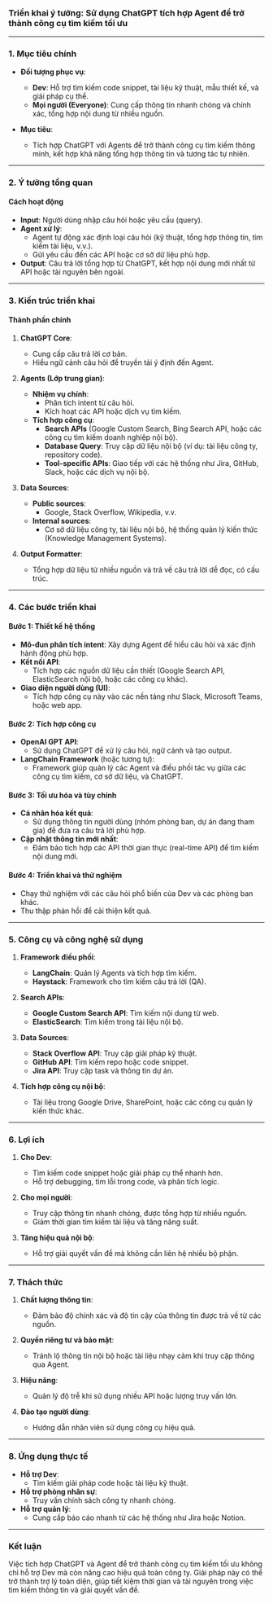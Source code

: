 ### **Triển khai ý tưởng: Sử dụng ChatGPT tích hợp Agent để trở thành công cụ tìm kiếm tối ưu**

---

### **1. Mục tiêu chính**

- **Đối tượng phục vụ**:
    
    - **Dev**: Hỗ trợ tìm kiếm code snippet, tài liệu kỹ thuật, mẫu thiết kế, và giải pháp cụ thể.
    - **Mọi người (Everyone)**: Cung cấp thông tin nhanh chóng và chính xác, tổng hợp nội dung từ nhiều nguồn.
- **Mục tiêu**:
    
    - Tích hợp ChatGPT với Agents để trở thành công cụ tìm kiếm thông minh, kết hợp khả năng tổng hợp thông tin và tương tác tự nhiên.

---

### **2. Ý tưởng tổng quan**

#### **Cách hoạt động**

- **Input**: Người dùng nhập câu hỏi hoặc yêu cầu (query).
- **Agent xử lý**:
    - Agent tự động xác định loại câu hỏi (kỹ thuật, tổng hợp thông tin, tìm kiếm tài liệu, v.v.).
    - Gửi yêu cầu đến các API hoặc cơ sở dữ liệu phù hợp.
- **Output**: Câu trả lời tổng hợp từ ChatGPT, kết hợp nội dung mới nhất từ API hoặc tài nguyên bên ngoài.

---

### **3. Kiến trúc triển khai**

#### **Thành phần chính**

1. **ChatGPT Core**:
    
    - Cung cấp câu trả lời cơ bản.
    - Hiểu ngữ cảnh câu hỏi để truyền tải ý định đến Agent.
2. **Agents (Lớp trung gian)**:
    
    - **Nhiệm vụ chính**:
        - Phân tích intent từ câu hỏi.
        - Kích hoạt các API hoặc dịch vụ tìm kiếm.
    - **Tích hợp công cụ**:
        - **Search APIs** (Google Custom Search, Bing Search API, hoặc các công cụ tìm kiếm doanh nghiệp nội bộ).
        - **Database Query**: Truy cập dữ liệu nội bộ (ví dụ: tài liệu công ty, repository code).
        - **Tool-specific APIs**: Giao tiếp với các hệ thống như Jira, GitHub, Slack, hoặc các dịch vụ nội bộ.
3. **Data Sources**:
    
    - **Public sources**:
        - Google, Stack Overflow, Wikipedia, v.v.
    - **Internal sources**:
        - Cơ sở dữ liệu công ty, tài liệu nội bộ, hệ thống quản lý kiến thức (Knowledge Management Systems).
4. **Output Formatter**:
    
    - Tổng hợp dữ liệu từ nhiều nguồn và trả về câu trả lời dễ đọc, có cấu trúc.

---

### **4. Các bước triển khai**

#### **Bước 1: Thiết kế hệ thống**

- **Mô-đun phân tích intent**: Xây dựng Agent để hiểu câu hỏi và xác định hành động phù hợp.
- **Kết nối API**:
    - Tích hợp các nguồn dữ liệu cần thiết (Google Search API, ElasticSearch nội bộ, hoặc các công cụ khác).
- **Giao diện người dùng (UI)**:
    - Tích hợp công cụ này vào các nền tảng như Slack, Microsoft Teams, hoặc web app.

#### **Bước 2: Tích hợp công cụ**

- **OpenAI GPT API**:
    - Sử dụng ChatGPT để xử lý câu hỏi, ngữ cảnh và tạo output.
- **LangChain Framework** (hoặc tương tự):
    - Framework giúp quản lý các Agent và điều phối tác vụ giữa các công cụ tìm kiếm, cơ sở dữ liệu, và ChatGPT.

#### **Bước 3: Tối ưu hóa và tùy chỉnh**

- **Cá nhân hóa kết quả**:
    - Sử dụng thông tin người dùng (nhóm phòng ban, dự án đang tham gia) để đưa ra câu trả lời phù hợp.
- **Cập nhật thông tin mới nhất**:
    - Đảm bảo tích hợp các API thời gian thực (real-time API) để tìm kiếm nội dung mới.

#### **Bước 4: Triển khai và thử nghiệm**

- Chạy thử nghiệm với các câu hỏi phổ biến của Dev và các phòng ban khác.
- Thu thập phản hồi để cải thiện kết quả.

---

### **5. Công cụ và công nghệ sử dụng**

1. **Framework điều phối**:
    
    - **LangChain**: Quản lý Agents và tích hợp tìm kiếm.
    - **Haystack**: Framework cho tìm kiếm câu trả lời (QA).
2. **Search APIs**:
    
    - **Google Custom Search API**: Tìm kiếm nội dung từ web.
    - **ElasticSearch**: Tìm kiếm trong tài liệu nội bộ.
3. **Data Sources**:
    
    - **Stack Overflow API**: Truy cập giải pháp kỹ thuật.
    - **GitHub API**: Tìm kiếm repo hoặc code snippet.
    - **Jira API**: Truy cập task và thông tin dự án.
4. **Tích hợp công cụ nội bộ**:
    
    - Tài liệu trong Google Drive, SharePoint, hoặc các công cụ quản lý kiến thức khác.

---

### **6. Lợi ích**

1. **Cho Dev**:
    
    - Tìm kiếm code snippet hoặc giải pháp cụ thể nhanh hơn.
    - Hỗ trợ debugging, tìm lỗi trong code, và phân tích logic.
2. **Cho mọi người**:
    
    - Truy cập thông tin nhanh chóng, được tổng hợp từ nhiều nguồn.
    - Giảm thời gian tìm kiếm tài liệu và tăng năng suất.
3. **Tăng hiệu quả nội bộ**:
    
    - Hỗ trợ giải quyết vấn đề mà không cần liên hệ nhiều bộ phận.

---

### **7. Thách thức**

1. **Chất lượng thông tin**:
    
    - Đảm bảo độ chính xác và độ tin cậy của thông tin được trả về từ các nguồn.
2. **Quyền riêng tư và bảo mật**:
    
    - Tránh lộ thông tin nội bộ hoặc tài liệu nhạy cảm khi truy cập thông qua Agent.
3. **Hiệu năng**:
    
    - Quản lý độ trễ khi sử dụng nhiều API hoặc lượng truy vấn lớn.
4. **Đào tạo người dùng**:
    
    - Hướng dẫn nhân viên sử dụng công cụ hiệu quả.

---

### **8. Ứng dụng thực tế**

- **Hỗ trợ Dev**:
    - Tìm kiếm giải pháp code hoặc tài liệu kỹ thuật.
- **Hỗ trợ phòng nhân sự**:
    - Truy vấn chính sách công ty nhanh chóng.
- **Hỗ trợ quản lý**:
    - Cung cấp báo cáo nhanh từ các hệ thống như Jira hoặc Notion.

---

### **Kết luận**

Việc tích hợp ChatGPT và Agent để trở thành công cụ tìm kiếm tối ưu không chỉ hỗ trợ Dev mà còn nâng cao hiệu quả toàn công ty. Giải pháp này có thể trở thành trợ lý toàn diện, giúp tiết kiệm thời gian và tài nguyên trong việc tìm kiếm thông tin và giải quyết vấn đề.
